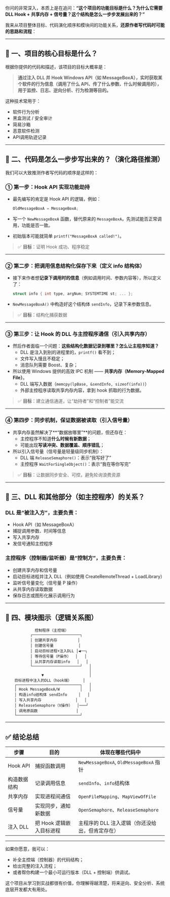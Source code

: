 你问的非常深入，本质上是在追问：**“这个项目的功能目标是什么？为什么它需要 DLL Hook + 共享内存 + 信号量？这个结构是怎么一步步发展出来的？”**

我来从项目整体目标、代码演化顺序和模块间的功能关系，**还原作者写代码时可能的思路和流程**：

------

## 🧠 一、项目的核心目标是什么？

根据你提供的代码和描述，该项目的目标大概率是：

> **通过注入 DLL 并 Hook Windows API（如 MessageBoxA），实时获取某个软件的行为信息（调用了什么 API、传了什么参数、什么时候调用的），用于监控、日志、逆向分析、行为检测等目的。**

这种技术常用于：

- 软件行为分析
- 黑盒测试 / 安全审计
- 简易沙箱
- 恶意软件检测
- API调用轨迹记录

------

## 🔄 二、代码是怎么一步步写出来的？（演化路径推测）

我们可以大致推测作者写代码的顺序是这样的：

### ① 第一步：Hook API 实现功能劫持

- 最先编写的肯定是 Hook API 的逻辑，例如：

  ```cpp
  OldMessageBoxA = MessageBoxA;
  ```

- 写一个 `NewMessageBoxA` 函数，替代原来的 `MessageBoxA`，先测试能否正常调用，功能是否一致。

- 初始版本可能就简单 `printf("MessageBoxA called!")`。

> ✅ **目标**：证明 Hook 成功、程序稳定

------

### ② 第二步：把调用信息结构化保存下来（定义 info 结构体）

- 接下来作者想**记录下调用时的信息**（例如调用时间、参数内容等），所以定义了：

  ```cpp
  struct info { int type, argNum; SYSTEMTIME st; ... };
  ```

- `NewMessageBoxA()` 中构造好这个结构体 `sendInfo`，记录下来参数信息。

> ✅ **目标**：结构化捕获数据

------

### ③ 第三步：让 Hook 的 DLL 与主控程序通信（引入共享内存）

- 然后作者面临一个问题：**这些结构化数据记录到哪里？怎么让主程序知道？**
  - DLL 是注入到别的进程里的，`printf()` 看不到；
  - 文件写入慢且不稳定；
  - 消息队列需要 Boost、复杂；
- 所以使用 Windows 提供的高效 IPC 机制 —— **共享内存（Memory-Mapped File）**。
  - DLL 端写入数据（`memcpy(lpBase, &sendInfo, sizeof(info))`）
  - 外部主控程序读取共享内存内容，拿到 hook 抓取的行为数据。

> ✅ **目标**：建立通信通道，让“劫持者”和“控制者”能交流

------

### ④ 第四步：同步机制，保证数据被读取（引入信号量）

- 共享内存虽然解决了**“数据放哪里”**的问题，但还存在：
  - 主控程序不知道**什么时候有新数据**；
  - 可能出现**写读冲突、数据覆盖、顺序错乱**；
- 所以引入信号量（信号量是轻量级同步机制）：
  - DLL 端 `ReleaseSemaphore()`：表示“我写好了”
  - 主控程序 `WaitForSingleObject()`：表示“我在等你写完”

> ✅ **目标**：让数据同步安全、可控，避免轮询浪费资源

------

## 🔗 三、DLL 和其他部分（如主控程序）的关系？

### DLL 是“被注入方”，主要负责：

- Hook API（如 MessageBoxA）
- 捕捉调用参数、时间等信息
- 写入共享内存
- 发信号通知主控程序

### 主控程序（控制器/监听器）是“控制方”，主要负责：

- 创建共享内存和信号量
- 启动目标进程并注入 DLL（例如使用 CreateRemoteThread + LoadLibrary）
- 监听信号量变化（信号量 P 操作）
- 从共享内存读取数据
- 保存日志或图形化展示调用行为

------

## 🧩 四、模块图示（逻辑关系图）

```text
             控制程序（主控端）
           ┌─────────────────────┐
           │ 创建共享内存         │
           │ 创建信号量           │
           │ 启动目标进程+注入DLL │◀──┐
           │ 等待信号量（P操作）  │   │
           │ 从共享内存读取info   │   │
           └─────────────────────┘   │
                                     │
                ▼                    │
    目标进程中注入的DLL（hook端）     │
    ┌────────────────────────────┐   │
    │ Hook MessageBoxA/W         │   │
    │ 构造info结构体 sendInfo     │   │
    │ 写入共享内存               │   │
    │ ReleaseSemaphore（V操作）  │───┘
    │ 调用原函数                 │
    └────────────────────────────┘
```

------

## ✅ 结论总结

| 步骤         | 目的                     | 体现在哪些代码中                                |
| ------------ | ------------------------ | ----------------------------------------------- |
| Hook API     | 捕捉函数调用             | `NewMessageBoxA`, `OldMessageBoxA` 指针         |
| 构造数据结构 | 记录调用信息             | `sendInfo`、`info`结构体                        |
| 共享内存     | 实现进程间通信           | `OpenFileMapping`、`MapViewOfFile`              |
| 信号量       | 实现同步，通知新数据     | `OpenSemaphore`、`ReleaseSemaphore`             |
| 注入 DLL     | 把 Hook 逻辑嵌入目标进程 | 主程序的 DLL 注入逻辑（你还没给出，但肯定存在） |

------

如果你愿意，我可以：

- 补全主控端（控制器）的代码结构；
- 给出完整的注入流程；
- 或者帮你构建一个最小可运行版本（DLL + 控制端）供调试。

这个项目从学习到实战都很有价值，你理解得越清楚，将来逆向、安全分析、系统底层开发都大有用处。